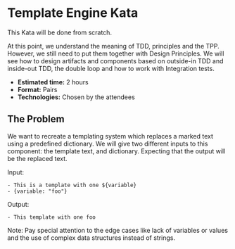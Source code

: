 # Template Engine Kata

This Kata will be done from scratch.

At this point, we understand the meaning of TDD, principles and the TPP. However, we still need to 
put them together with Design Principles. We will see how to design artifacts and components based 
on outside-in TDD and inside-out TDD, the double loop and how to work with Integration tests.


- **Estimated time:** 2 hours
- **Format:** Pairs
- **Technologies:** Chosen by the attendees

## The Problem

We want to recreate a templating system which replaces a marked text using a 
predefined dictionary. We will give two different inputs to this component: 
the template text, and dictionary. Expecting that the output will be the replaced 
text.

Input:
```
- This is a template with one ${variable}
- {variable: "foo"}
```

Output:
```
- This template with one foo
```
Note: Pay special attention to the edge cases like lack of variables or values and the use of complex data structures
instead of strings.